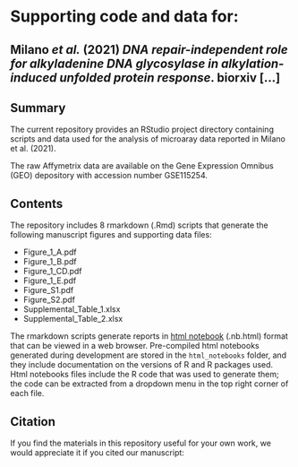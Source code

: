 # Supporting code and data for:  
## Milano *et al.* (2021) *DNA repair-independent role for alkyladenine DNA glycosylase in alkylation-induced unfolded protein response*. biorxiv [...]  

## Summary  

The current repository provides an RStudio project directory containing scripts and data used for the analysis of microaray data reported in Milano et al. (2021).  

The raw Affymetrix data are available on the Gene Expression Omnibus (GEO) depository with accession number GSE115254.  


## Contents  
The repository includes 8 rmarkdown (.Rmd) scripts that generate the following manuscript figures and supporting data files:  

* Figure_1_A.pdf  
* Figure_1_B.pdf  
* Figure_1_CD.pdf  
* Figure_1_E.pdf  
* Figure_S1.pdf  
* Figure_S2.pdf  
* Supplemental_Table_1.xlsx  
* Supplemental_Table_2.xlsx  

The rmarkdown scripts generate reports in [html notebook](https://rmarkdown.rstudio.com/r_notebook_format.html) (.nb.html) format that can be viewed in a web browser. Pre-compiled html notebooks generated during development are stored in the `html_notebooks` folder, and they include documentation on the versions of R and R packages used. Html notebooks files include the R code that was used to generate them; the code can be extracted from a dropdown menu in the top right corner of each file. 

## Citation  
If you find the materials in this repository useful for your own work, we would appreciate it if you cited our manuscript:  
